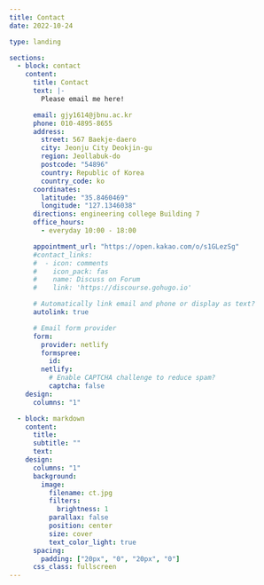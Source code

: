 ```yaml
---
title: Contact
date: 2022-10-24

type: landing

sections:
  - block: contact
    content:
      title: Contact
      text: |-
        Please email me here!

      email: gjy1614@jbnu.ac.kr
      phone: 010-4895-8655
      address:
        street: 567 Baekje-daero
        city: Jeonju City Deokjin-gu
        region: Jeollabuk-do
        postcode: "54896"
        country: Republic of Korea
        country_code: ko
      coordinates:
        latitude: "35.8460469"
        longitude: "127.1346038"
      directions: engineering college Building 7
      office_hours:
        - everyday 10:00 - 18:00

      appointment_url: "https://open.kakao.com/o/s1GLezSg"
      #contact_links:
      #  - icon: comments
      #    icon_pack: fas
      #    name: Discuss on Forum
      #    link: 'https://discourse.gohugo.io'

      # Automatically link email and phone or display as text?
      autolink: true

      # Email form provider
      form:
        provider: netlify
        formspree:
          id:
        netlify:
          # Enable CAPTCHA challenge to reduce spam?
          captcha: false
    design:
      columns: "1"

  - block: markdown
    content:
      title:
      subtitle: ""
      text:
    design:
      columns: "1"
      background:
        image:
          filename: ct.jpg
          filters:
            brightness: 1
          parallax: false
          position: center
          size: cover
          text_color_light: true
      spacing:
        padding: ["20px", "0", "20px", "0"]
      css_class: fullscreen
---
```

